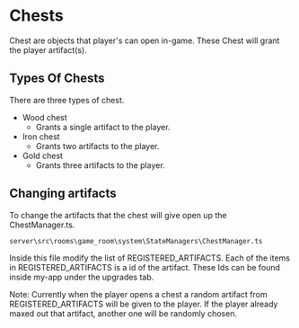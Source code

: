 # Chests

Chest are objects that player's can open in-game. These Chest will grant the player artifact(s).

## Types Of Chests

There are three types of chest.
- Wood chest
    - Grants a single artifact to the player.
- Iron chest
    - Grants two artifacts to the player.
- Gold chest
    - Grants three artifacts to the player.

## Changing artifacts
To change the artifacts that the chest will give open up the ChestManager.ts.
```
server\src\rooms\game_room\system\StateManagers\ChestManager.ts
```
Inside this file modify the list of REGISTERED_ARTIFACTS. Each of the items in REGISTERED_ARTIFACTS is a id of the artifact. These Ids can be found inside my-app under the upgrades tab.

Note: Currently when the player opens a chest a random artifact from REGISTERED_ARTIFACTS will be given to the player. If the player already maxed out that artifact, another one will be randomly chosen.